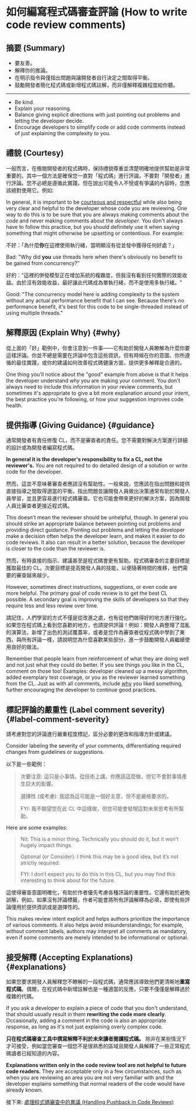 # 如何編寫程式碼審查評論 (How to write code review comments)

## 摘要 (Summary)

- 要友善。
- 解釋你的推論。
- 在明示指令與僅指出問題與讓開發者自行決定之間取得平衡。
- 鼓勵開發者簡化程式碼或新增程式碼註解，而非僅解釋複雜程度給你聽。

---

- Be kind.
- Explain your reasoning.
- Balance giving explicit directions with just pointing out problems and letting the developer decide.
- Encourage developers to simplify code or add code comments instead of just explaining the complexity to you.

## 禮貌 (Courtesy)

一般而言，在檢閱開發者的程式碼時，保持禮貌尊重並清楚明確地提供幫助是非常重要的。其中一個方法是確保您一直對「程式碼」進行評論，不要對「開發者」進行評論。您不必總是遵循此實踐，但在說出可能令人不悅或有爭議的內容時，您應該絕對使用它。例如:

In general, it is important to be
[courteous and respectful](https://chromium.googlesource.com/chromium/src/+/master/docs/cr_respect.md)
while also being very clear and helpful to the developer whose code you are
reviewing. One way to do this is to be sure that you are always making comments
about the *code* and never making comments about the *developer*. You don't
always have to follow this practice, but you should definitely use it when
saying something that might otherwise be upsetting or contentious. For example:

不好：「為什麼**你**在這裡使用執行緒，當明顯沒有從並發中獲得任何好處？」

Bad: "Why did **you** use threads here when there's obviously no benefit to be
gained from concurrency?"

好的："這裡的併發模型正在增加系統的複雜度，但我沒有看到任何實際的效能收益。由於沒有效能收益，最好讓此代碼成為單執行緒，而不是使用多執行緒。"

Good: "The concurrency model here is adding complexity to the system without any
actual performance benefit that I can see. Because there's no performance
benefit, it's best for this code to be single-threaded instead of using multiple
threads."

## 解釋原因 (Explain Why) {#why}

從上面的「好」範例中，你會注意到一件事——它有助於開發人員瞭解為什麼你要這樣評論。你並不總是需要在評論中包含這些資訊，但有時候在你的意圖、你所遵循的最佳實踐，或你的建議如何改善程式碼健康方面，提供更多解釋是合適的。

One thing you'll notice about the "good" example from above is that it helps the
developer understand *why* you are making your comment. You don't always need to
include this information in your review comments, but sometimes it's appropriate
to give a bit more explanation around your intent, the best practice you're
following, or how your suggestion improves code health.

## 提供指導 (Giving Guidance) {#guidance}

通常開發者有責任修復 CL，而不是審查者的責任。您不需要對解決方案進行詳細的設計或為開發者編寫程式碼。

**In general it is the developer's responsibility to fix a CL, not the
reviewer's.** You are not required to do detailed design of a solution or write
code for the developer.

然而，這並不意味著審查者應該沒有幫助性。一般來說，您應該在指出問題和提供直接指導之間取得適當的平衡。指出問題並讓開發人員做出決策通常有助於開發人員學習，並且更容易進行程式碼審查。它也可能會帶來更好的解決方案，因為開發人員比審查者更接近程式碼。

This doesn't mean the reviewer should be unhelpful, though. In general you
should strike an appropriate balance between pointing out problems and providing
direct guidance. Pointing out problems and letting the developer make a decision
often helps the developer learn, and makes it easier to do code reviews. It also
can result in a better solution, because the developer is closer to the code
than the reviewer is.

然而，有時直接的指示、建議甚至是程式碼會更有幫助。程式碼審查的主要目標是獲取最佳的 CL。次要目標是提高開發人員的技能，以便隨著時間的推移，他們需要的審查越來越少。

However, sometimes direct instructions, suggestions, or even code are more
helpful. The primary goal of code review is to get the best CL possible. A
secondary goal is improving the skills of developers so that they require less
and less review over time.

請記住，人們學習的方式不僅是從改進之處，也有從他們做得好的地方進行強化。如果您在程式碼上看到您喜歡的地方，也請提供評論！例如：開發人員整理了混亂的演算法，新增了出色的測試覆蓋率，或者是您作為審查者從程式碼中學到了東西。與所有評論一樣，請說明您為什麼喜歡某些部分，進一步鼓勵開發人員繼續使用良好的做法。

Remember that people learn from reinforcement of what they are doing well and
not just what they could do better. If you see things you like in the CL,
comment on those too! Examples: developer cleaned up a messy algorithm, added
exemplary test coverage, or you as the reviewer learned something from the CL.
Just as with all comments, include [why](#why) you liked something, further
encouraging the developer to continue good practices.

## 標記評論的嚴重性 (Label comment severity) {#label-comment-severity}

請考慮對您的評論進行嚴重程度標記，區分必要的更改和指導方針或建議。

Consider labeling the severity of your comments, differentiating required
changes from guidelines or suggestions.

以下是一些範例：

> 次要注意: 這只是小事情。從技術上講，你應該這麼做，但它不會對事情產生巨大的影響。
>
> 選擇性 (或考慮): 我認為這可能是一個好主意，但不是嚴格要求的。
>
> FYI: 我不期望您在此 CL 中這樣做，但您可能會發現這對未來思考有所幫助。

Here are some examples:

> Nit: This is a minor thing. Technically you should do it, but it won’t hugely
> impact things.
>
> Optional (or Consider): I think this may be a good idea, but it’s not strictly
> required.
>
> FYI: I don’t expect you to do this in this CL, but you may find this
> interesting to think about for the future.

這使得審查意圖明確化，有助於作者優先考慮各種評論的重要性。它還有助於避免誤解，例如，如果沒有評論標籤，作者可能會將所有評論解釋為必填，即使有些評論僅用於提供資訊或是選擇性的。

This makes review intent explicit and helps authors prioritize the importance of
various comments. It also helps avoid misunderstandings; for example, without
comment labels, authors may interpret all comments as mandatory, even if some
comments are merely intended to be informational or optional.

## 接受解釋 (Accepting Explanations) {#explanations}

如果您要求開發人員解釋您不瞭解的一段程式碼，通常應該導致他們更清晰地**重寫程式碼**。偶爾，在程式碼中新增註解也是一種適當的反應，只要不僅僅是解釋過於複雜的代碼。

If you ask a developer to explain a piece of code that you don't understand,
that should usually result in them **rewriting the code more clearly**.
Occasionally, adding a comment in the code is also an appropriate response, as
long as it's not just explaining overly complex code.

**只在程式碼審查工具中撰寫解釋不利於未來讀者閱讀程式碼。** 除非在某些情況下才可接受，例如當您審查一個您不是很熟悉的區域且開發人員解釋了一些正常程式碼讀者已經知道的內容。

**Explanations written only in the code review tool are not helpful to future
code readers.** They are acceptable only in a few circumstances, such as when
you are reviewing an area you are not very familiar with and the developer
explains something that normal readers of the code would have already known.

接下來: [處理程式碼審查中的異議 (Handling Pushback in Code Reviews)](pushback.md)
